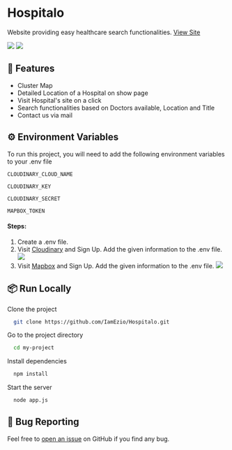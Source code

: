 # Hospitalo

Website providing easy healthcare search functionalities.
<a href="https://guarded-tundra-37059.herokuapp.com/">View Site</a>

<img src="https://res.cloudinary.com/storm123/image/upload/v1632810656/Hospitalo/site_ss_sfmdz4.png">
<img src="https://res.cloudinary.com/storm123/image/upload/v1632813241/Hospitalo/site_ss2_o8cbbs.png">

## 🚀 Features

- Cluster Map
- Detailed Location of a Hospital on show page
- Visit Hospital's site on a click
- Search functionalities based on Doctors available, Location and Title
- Contact us via mail

## ⚙️ Environment Variables

To run this project, you will need to add the following environment variables to your .env file

`CLOUDINARY_CLOUD_NAME`

`CLOUDINARY_KEY`

`CLOUDINARY_SECRET`

`MAPBOX_TOKEN`

#### Steps:

1. Create a .env file.
2. Visit <a href="https://cloudinary.com/">Cloudinary</a> and Sign Up. Add the given information to the .env file.
   <img src="https://res.cloudinary.com/storm123/image/upload/v1632808565/Hospitalo/cloudinary_ss_wibfji.png">
3. Visit <a href="https://www.mapbox.com/">Mapbox</a> and Sign Up. Add the given information to the .env file.
   <img src="https://res.cloudinary.com/storm123/image/upload/v1632809067/Hospitalo/mapbox_ss_dkj1xr.png">

## 📦 Run Locally

Clone the project

```bash
  git clone https://github.com/IamEzio/Hospitalo.git
```

Go to the project directory

```bash
  cd my-project
```

Install dependencies

```bash
  npm install
```

Start the server

```bash
  node app.js
```

## 🐛 Bug Reporting

Feel free to [open an issue](https://github.com/IamEzio/Hospitalo/issues) on GitHub if you find any bug.
